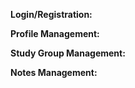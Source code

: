 **Login/Registration:**



**Profile Management:**


**Study Group Management:**



**Notes Management:**
